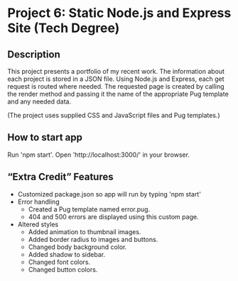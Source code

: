 # Project 6: Static Node.js and Express Site (Tech Degree)

## Description

This project presents a portfolio of my recent work. The information about each project is stored in a JSON file. Using Node.js and Express, each get request is routed where needed. The requested page is created by calling the render method and passing it the name of the appropriate Pug template and any needed data.

(The project uses supplied CSS and JavaScript files and Pug templates.)

## How to start app

Run 'npm start'. Open 'http://localhost:3000/' in your browser.

## “Extra Credit” Features

- Customized package.json so app will run by typing 'npm start'
- Error handling
  - Created a Pug template named error.pug.
  - 404 and 500 errors are displayed using this custom page.
- Altered styles
  - Added animation to thumbnail images.
  - Added border radius to images and buttons.
  - Changed body background color.
  - Added shadow to sidebar.
  - Changed font colors.
  - Changed button colors.
